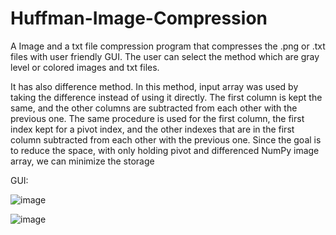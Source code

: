 # Huffman-Image-Compression
A Image and a txt file compression program that compresses the .png or .txt files with user friendly GUI. The user can select the method which are gray level or colored images and txt files. 

It has also difference method. In this method, input array was used by taking the difference instead of using it directly. The first column is kept the same, and the other columns are subtracted from each other with the previous one. The same procedure is used for the first column, the first index kept for a pivot index, and the other indexes that are in the first column subtracted from each other with the previous one. Since the goal is to reduce the space, with only holding pivot and differenced NumPy image array, we can minimize the storage

GUI:

![image](https://user-images.githubusercontent.com/59413074/187638518-4de3992e-8c97-4505-8189-35422c7cab30.png)

![image](https://user-images.githubusercontent.com/59413074/187638532-1f3e7f9d-6b4a-4d2c-8b15-573d2f3c4b5a.png)

